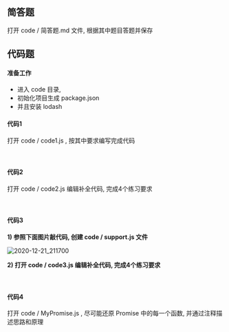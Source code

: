 ## 简答题

打开 code / 简答题.md 文件,   根据其中题目答题并保存



## 代码题

#### 准备工作

- 进入 code 目录, 
- 初始化项目生成 package.json
- 并且安装 lodash

#### 代码1

打开 code / code1.js , 按其中要求编写完成代码

　

#### 代码2

打开 code / code2.js 编辑补全代码, 完成4个练习要求

　

#### 代码3

**1) 参照下面图片敲代码, 创建 code / support.js 文件**

![2020-12-21_211700](images/2020-12-21_211700.png)

**2) 打开 code / code3.js 编辑补全代码, 完成4个练习要求**

　

#### 代码4

打开 code / MyPromise.js , 尽可能还原 Promise 中的每一个函数, 并通过注释描述思路和原理

　

　
